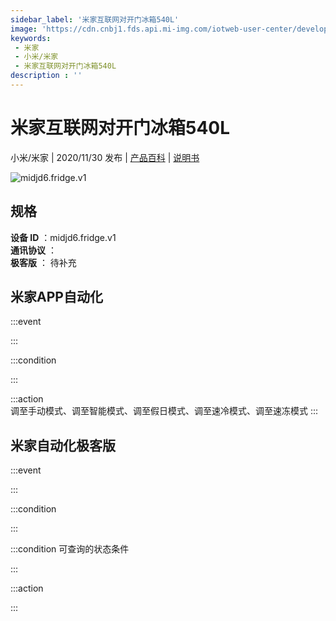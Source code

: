 ```yaml
---
sidebar_label: '米家互联网对开门冰箱540L'
image: 'https://cdn.cnbj1.fds.api.mi-img.com/iotweb-user-center/developer_1679047807132XztzGqQE.png?GalaxyAccessKeyId=AKVGLQWBOVIRQ3XLEW&Expires=9223372036854775807&Signature=aa6nILVZyqVGFeczFx5+Mtd53Zk='
keywords: 
 - 米家
 - 小米/米家
 - 米家互联网对开门冰箱540L
description : ''
---
```

# 米家互联网对开门冰箱540L

小米/米家 | 2020/11/30 发布 | [产品百科](https://home.mi.com/webapp/content/baike/product/index.html?model=midjd6.fridge.v1/) | [说明书](https://home.mi.com/views/introduction.html?model=midjd6.fridge.v1&region=cn)

![midjd6.fridge.v1](https://cdn.cnbj1.fds.api.mi-img.com/iotweb-user-center/developer_1679047807132XztzGqQE.png?GalaxyAccessKeyId=AKVGLQWBOVIRQ3XLEW&Expires=9223372036854775807&Signature=aa6nILVZyqVGFeczFx5+Mtd53Zk=)

## 规格  
> 
**设备 ID** ：midjd6.fridge.v1  
**通讯协议** ：  
**极客版**  ： 待补充 


## 米家APP自动化  

:::event  

:::

:::condition  

:::

:::action   
调至手动模式、调至智能模式、调至假日模式、调至速冷模式、调至速冻模式
:::

## 米家自动化极客版  

:::event  

:::

:::condition  

:::

:::condition 可查询的状态条件  

:::

:::action  

:::

        
